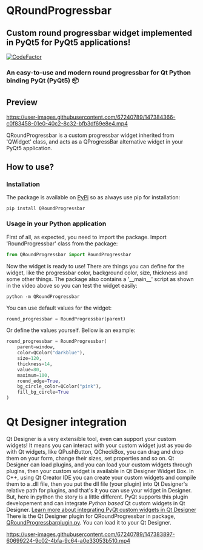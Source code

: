 # QRoundProgressbar
## Custom round progressbar widget implemented in PyQt5 for PyQt5 applications!
[![CodeFactor](https://www.codefactor.io/repository/github/prx001/qroundprogressbar/badge)](https://www.codefactor.io/repository/github/prx001/qroundprogressbar)

### An easy-to-use and modern round progressbar for Qt Python binding PyQt (PyQt5) 📦

## Preview
https://user-images.githubusercontent.com/67240789/147384366-c0f83458-01e0-40c2-8c32-bfb3df69e8e4.mp4

QRoundProgressbar is a custom progressbar widget inherited from 'QWidget' class, and acts as a QProgressBar alternative widget in your PyQt5 application.

## How to use?
### Installation
The package is available on [PyPi](https://pypi.org) so as always use pip for installation:
```
pip install QRoundProgressbar
```

### Usage in your Python application
First of all, as expected, you need to import the package.
Import 'RoundProgressbar' class from the package:
```python
from QRoundProgressbar import RoundProgressbar
```
Now the widget is ready to use!
There are things you can define for the widget, like the progressbar color, background color, size, thickness and some other things.
The package also contains a '\_\_main\_\_' script as shown in the video above so you can test the widget easily:
```
python -m QRoundProgressbar
```
You can use default values for the widget:
```python
round_progressbar = RoundProgressbar(parent)
```
Or define the values yourself. Bellow is an example:
```python
round_progressbar = RoundProgressbar(
	parent=window,
	color=QColor("darkblue"),
	size=120,
	thickness=14,
	value=80,
	maximum=100,
	round_edge=True,
	bg_circle_color=QColor("pink"),
	fill_bg_circle=True
)
```
# Qt Designer integration
Qt Designer is a very extensible tool, even can support your custom widgets! It means you can interact with your custom widget just as you do with Qt widgets, like QPushButton, QCheckBox, you can drag and drop them on your form, change their sizes, set properties and so on.
Qt Designer can load plugins, and you can load your custom widgets through plugins, then your custom widget is available in Qt Designer Widget Box. In C++, using Qt Creator IDE you can create your custom widgets and compile them to a .dll file, then you put the dll file (your plugin) into Qt Designer's relative path for plugins, and that's it you can use your widget in Designer. But, here in python the story is a little different. PyQt supports this plugin developement and can integrate *Python based* Qt custom widgets in Qt Designer. [Learn more about integrating PyQt custom widgets in Qt Designer](https://wiki.python.org/moin/PyQt/Using_Python_Custom_Widgets_in_Qt_Designer) There is the Qt Designer plugin for QRoundProgressbar in package, [QRoundProgressbarplugin.py](https://github.com/Prx001/QRoundProgressbar/blob/main/QRoundProgressbar/QRoundProgressbarplugin.py). You can load it to your Qt Designer.





https://user-images.githubusercontent.com/67240789/147383897-60699224-9c02-4bfa-9c64-a0e33053b510.mp4










